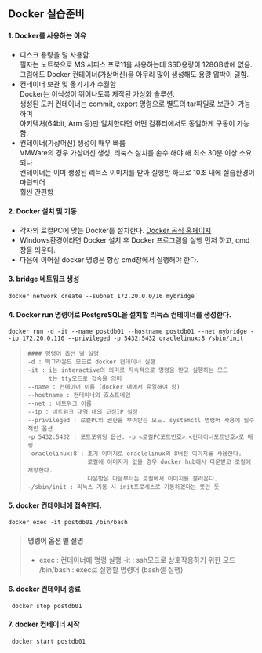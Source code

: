 ## Docker 실습준비

#### 1. Docker를 사용하는 이유
   - 디스크 용량을 덜 사용함.    
     필자는 노트북으로 MS 서피스 프로11을 사용하는데 SSD용량이 128GB밖에 없음.    
      그럼에도 Docker 컨테이너(가상머신)을 아무리 많이 생성해도 용량 압박이 덜함.
   - 컨테이너 보관 및 옮기기가 수월함     
      Docker는 이식성이 뛰어나도록 제작된 가상화 솔루션.     
      생성된 도커 컨테이너는 commit, export 명령으로 별도의 tar파일로 보관이 가능하며     
      아키텍처(64bit, Arm 등)만 일치한다면 어떤 컴퓨터에서도 동일하게 구동이 가능함.    
   - 컨테이너(가상머신) 생성이 매우 빠름     
      VMWare의 경우 가상머신 생성, 리눅스 설치를 손수 해야 해 최소 30분 이상 소요되나    
      컨테이너는 이미 생성된 리눅스 이미지를 받아 실행만 하므로 10초 내에 실습환경이 마련되어    
      훨씬 간편함

#### 2. Docker 설치 및 기동
   - 각자의 로컬PC에 맞는 Docker를 설치한다. [Docker 공식 홈페이지](https://www.docker.com/products/docker-desktop/)
   - Windows환경이라면 Docker 설치 후 Docker 프로그램을 실행 먼저 하고, cmd 창을 띄운다. 
   - 다음에 이어질 docker 명령은 항상 cmd창에서 실행해야 한다.

#### 3. bridge 네트워크 생성
```
docker network create --subnet 172.20.0.0/16 mybridge
```

#### 4. Docker run 명령어로 PostgreSQL을 설치할 리눅스 컨테이너를 생성한다.
```
docker run -d -it --name postdb01 --hostname postdb01 --net mybridge --ip 172.20.0.110 --privileged -p 5432:5432 oraclelinux:8 /sbin/init
```

>     #### 명령어 옵션 별 설명
>     -d : 백그라운드 모드로 docker 컨테이너 실행
>     -it : i는 interactive의 의미로 지속적으로 명령을 받고 실행하는 모드
>           t는 tty모드로 접속을 의미
>     --name : 컨테이너 이름 (docker 내에서 유일해야 함)
>     --hostname : 컨테이너의 호스트네임
>     --net : 네트워크 이름
>     --ip : 네트워크 대역 내의 고정IP 설정
>     --privileged : 로컬PC의 권한을 부여받는 모드. systemctl 명령어 사용에 필수적인 옵션
>     -p 5432:5432 : 포트포워딩 옵션. -p <로컬PC포트번호>:<컨테이너포트번호>로 매핑
>     -oraclelinux:8 : 초기 이미지로 oraclelinux의 8버전 이미지를 사용한다.
>                      로컬에 이미지가 없을 경우 docker hub에서 다운받고 로컬에 저장한다.
>                      다운받은 다음부터는 로컬에서 이미지를 불러온다.
>     -/sbin/init : 리눅스 기동 시 init프로세스로 기동하겠다는 뜻인 듯

#### 5. docker 컨테이너에 접속한다.
```
docker exec -it postdb01 /bin/bash
```
> #### 명령어 옵션 별 설명
> - exec : 컨테이너에 명령 실행
> -it : ssh모드로 상호작용하기 위한 모드
> /bin/bash : exec로 실행할 명령어 (bash셀 실행)

#### 6. docker 컨테이너 종료
   ```
    docker stop postdb01
   ```

#### 7. docker 컨테이너 시작
   ```
    docker start postdb01
   ```
    
